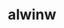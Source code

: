 ---
title: alwinw
github: https://github.com/alwinw
mode: dark
transition: 3s
archetype:
  - Little Bit of Everything
---